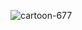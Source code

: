![cartoon-677](https://github.com/qetqet910/qetqet910/assets/79036088/c1adc87e-4227-458f-963f-74782096cb18)

